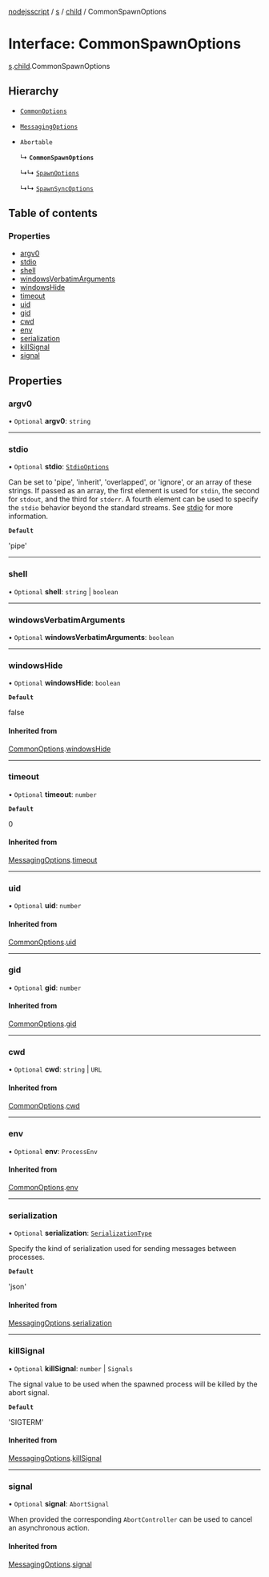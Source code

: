 [nodejsscript](../README.md) / [s](../modules/s.md) / [child](../modules/s.child.md) / CommonSpawnOptions

# Interface: CommonSpawnOptions

[s](../modules/s.md).[child](../modules/s.child.md).CommonSpawnOptions

## Hierarchy

- [`CommonOptions`](s.child.CommonOptions.md)

- [`MessagingOptions`](s.child.MessagingOptions.md)

- `Abortable`

  ↳ **`CommonSpawnOptions`**

  ↳↳ [`SpawnOptions`](s.child.SpawnOptions.md)

  ↳↳ [`SpawnSyncOptions`](s.child.SpawnSyncOptions.md)

## Table of contents

### Properties

- [argv0](s.child.CommonSpawnOptions.md#argv0)
- [stdio](s.child.CommonSpawnOptions.md#stdio)
- [shell](s.child.CommonSpawnOptions.md#shell)
- [windowsVerbatimArguments](s.child.CommonSpawnOptions.md#windowsverbatimarguments)
- [windowsHide](s.child.CommonSpawnOptions.md#windowshide)
- [timeout](s.child.CommonSpawnOptions.md#timeout)
- [uid](s.child.CommonSpawnOptions.md#uid)
- [gid](s.child.CommonSpawnOptions.md#gid)
- [cwd](s.child.CommonSpawnOptions.md#cwd)
- [env](s.child.CommonSpawnOptions.md#env)
- [serialization](s.child.CommonSpawnOptions.md#serialization)
- [killSignal](s.child.CommonSpawnOptions.md#killsignal)
- [signal](s.child.CommonSpawnOptions.md#signal)

## Properties

### argv0

• `Optional` **argv0**: `string`

___

### stdio

• `Optional` **stdio**: [`StdioOptions`](../modules/s.child.md#stdiooptions)

Can be set to 'pipe', 'inherit', 'overlapped', or 'ignore', or an array of these strings.
If passed as an array, the first element is used for `stdin`, the second for
`stdout`, and the third for `stderr`. A fourth element can be used to
specify the `stdio` behavior beyond the standard streams. See
[stdio](../classes/s.child.ChildProcess.md#stdio) for more information.

**`Default`**

'pipe'

___

### shell

• `Optional` **shell**: `string` \| `boolean`

___

### windowsVerbatimArguments

• `Optional` **windowsVerbatimArguments**: `boolean`

___

### windowsHide

• `Optional` **windowsHide**: `boolean`

**`Default`**

false

#### Inherited from

[CommonOptions](s.child.CommonOptions.md).[windowsHide](s.child.CommonOptions.md#windowshide)

___

### timeout

• `Optional` **timeout**: `number`

**`Default`**

0

#### Inherited from

[MessagingOptions](s.child.MessagingOptions.md).[timeout](s.child.MessagingOptions.md#timeout)

___

### uid

• `Optional` **uid**: `number`

#### Inherited from

[CommonOptions](s.child.CommonOptions.md).[uid](s.child.CommonOptions.md#uid)

___

### gid

• `Optional` **gid**: `number`

#### Inherited from

[CommonOptions](s.child.CommonOptions.md).[gid](s.child.CommonOptions.md#gid)

___

### cwd

• `Optional` **cwd**: `string` \| `URL`

#### Inherited from

[CommonOptions](s.child.CommonOptions.md).[cwd](s.child.CommonOptions.md#cwd)

___

### env

• `Optional` **env**: `ProcessEnv`

#### Inherited from

[CommonOptions](s.child.CommonOptions.md).[env](s.child.CommonOptions.md#env)

___

### serialization

• `Optional` **serialization**: [`SerializationType`](../modules/s.child.md#serializationtype)

Specify the kind of serialization used for sending messages between processes.

**`Default`**

'json'

#### Inherited from

[MessagingOptions](s.child.MessagingOptions.md).[serialization](s.child.MessagingOptions.md#serialization)

___

### killSignal

• `Optional` **killSignal**: `number` \| `Signals`

The signal value to be used when the spawned process will be killed by the abort signal.

**`Default`**

'SIGTERM'

#### Inherited from

[MessagingOptions](s.child.MessagingOptions.md).[killSignal](s.child.MessagingOptions.md#killsignal)

___

### signal

• `Optional` **signal**: `AbortSignal`

When provided the corresponding `AbortController` can be used to cancel an asynchronous action.

#### Inherited from

[MessagingOptions](s.child.MessagingOptions.md).[signal](s.child.MessagingOptions.md#signal)
